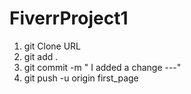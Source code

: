 # FiverrProject1

1) git Clone URL
2) git add .
3) git commit -m " I added a change ---"
4) git push -u origin first_page

